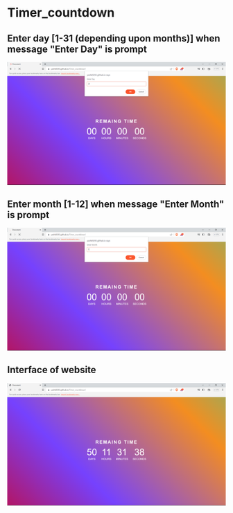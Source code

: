 # Timer_countdown

## Enter day [1-31 (depending upon months)] when message "Enter Day" is prompt

![prompt_day.png](https://github.com/yashk9293/Timer_countdown/blob/master/images/prompt_day.png)


## Enter month [1-12] when message "Enter Month" is prompt

![prompt_month.png](https://github.com/yashk9293/Timer_countdown/blob/master/images/prompt_month.png)


## Interface of website

![interface.png](https://github.com/yashk9293/Timer_countdown/blob/master/images/interface.png)
